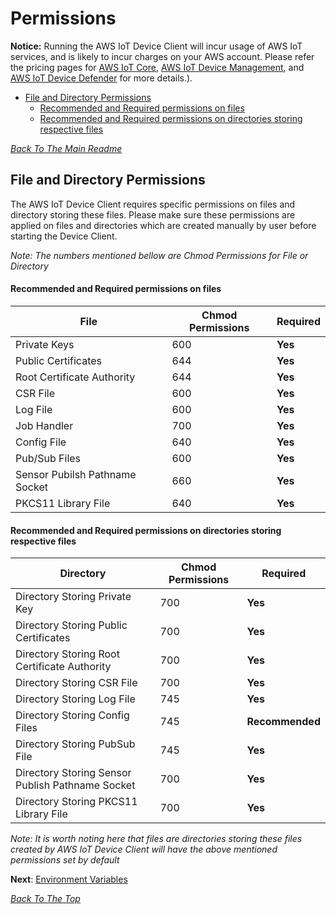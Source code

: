 # Permissions
 **Notice:** Running the AWS IoT Device Client will incur usage of AWS IoT services, and is likely to incur charges on your AWS account. Please refer the pricing pages for [AWS IoT Core](https://aws.amazon.com/iot-core/pricing/), [AWS IoT Device Management](https://aws.amazon.com/iot-device-management/pricing/), and [AWS IoT Device Defender](https://aws.amazon.com/iot-device-defender/pricing/) for more details.).

  * [File and Directory Permissions](#file-and-directory-permissions)
      - [Recommended and Required permissions on files](#recommended-and-required-permissions-on-files)
      - [Recommended and Required permissions on directories storing respective files](#recommended-and-required-permissions-on-directories-storing-respective-files)

[*Back To The Main Readme*](../README.md)

## File and Directory Permissions
The AWS IoT Device Client requires specific permissions on files and directory storing these files. Please make sure these permissions are applied on files and directories which are created manually by user before starting the Device Client.

*Note: The numbers mentioned bellow are Chmod Permissions for File or Directory*

#### Recommended and Required permissions on files
File          | Chmod Permissions | Required |
------------- |-------------------| -------------
Private Keys  | 600               | **Yes**
Public Certificates | 644               | **Yes**
Root Certificate Authority | 644               | **Yes**
CSR File  | 600               | **Yes**
Log File  | 600               | **Yes**
Job Handler | 700               | **Yes**
Config File | 640               | **Yes**
Pub/Sub Files | 600               | **Yes**
Sensor Pubilsh Pathname Socket | 660               | **Yes**
PKCS11 Library File | 640               | **Yes**

#### Recommended and Required permissions on directories storing respective files
Directory     | Chmod Permissions | Required |
------------- |-------------------| -------------
Directory Storing Private Key | 700               | **Yes**
Directory Storing Public Certificates   | 700               | **Yes**
Directory Storing Root Certificate Authority | 700               | **Yes**
Directory Storing CSR File  | 700               | **Yes**
Directory Storing Log File  | 745               | **Yes**
Directory Storing Config Files | 745               | **Recommended**
Directory Storing PubSub File  | 745               | **Yes**
Directory Storing Sensor Publish Pathname Socket | 700               | **Yes**
Directory Storing PKCS11 Library File  | 700               | **Yes**

*Note: It is worth noting here that files are directories storing these files created by AWS IoT Device Client will have the above mentioned permissions set by default*

**Next**: [Environment Variables](ENV.md)

[*Back To The Top*](#permissions)
